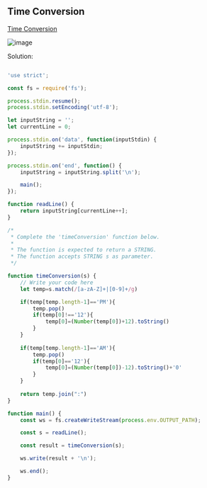 ## Time Conversion
[ Time Conversion ](https://www.hackerrank.com/challenges/time-conversion/problem)

![image](https://user-images.githubusercontent.com/72649014/163768005-78fe6f9a-e4b0-4b04-9e4b-86276fb6b5d7.png)



Solution:
```js

'use strict';

const fs = require('fs');

process.stdin.resume();
process.stdin.setEncoding('utf-8');

let inputString = '';
let currentLine = 0;

process.stdin.on('data', function(inputStdin) {
    inputString += inputStdin;
});

process.stdin.on('end', function() {
    inputString = inputString.split('\n');

    main();
});

function readLine() {
    return inputString[currentLine++];
}

/*
 * Complete the 'timeConversion' function below.
 *
 * The function is expected to return a STRING.
 * The function accepts STRING s as parameter.
 */

function timeConversion(s) {
    // Write your code here
    let temp=s.match(/[a-zA-Z]+|[0-9]+/g)

    if(temp[temp.length-1]=='PM'){
        temp.pop()
        if(temp[0]!=='12'){
            temp[0]=(Number(temp[0])+12).toString()
        }
    }
    
    if(temp[temp.length-1]=='AM'){
        temp.pop()
        if(temp[0]=='12'){
            temp[0]=(Number(temp[0])-12).toString()+'0'
        }
    }
    
    return temp.join(":") 
}

function main() {
    const ws = fs.createWriteStream(process.env.OUTPUT_PATH);

    const s = readLine();

    const result = timeConversion(s);

    ws.write(result + '\n');

    ws.end();
}


```
